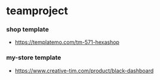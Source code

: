 # teamproject

### shop template
- https://templatemo.com/tm-571-hexashop
  
### my-store template
- https://www.creative-tim.com/product/black-dashboard
